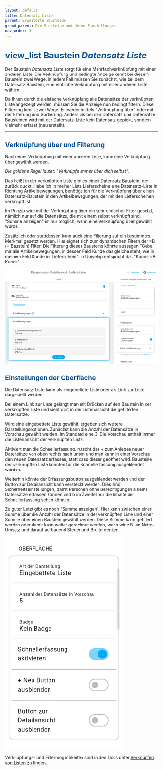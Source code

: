```yaml
---
layout: default
title: Datensatz Liste
parent: Erweiterte Bausteine
grand_parent: Die Bausteine und deren Einstellungen
nav_order: 3
---
```


# <span style="color:#0b5394"><span class="material-icons">view_list</span> **Baustein *Datensatz Liste***</span>

Der Baustein *Datensatz Liste* sorgt für eine Mehrfachverknüpfung mit einer anderen Liste.
Die Verknüpfung und bedingte Anzeige kennt bei diesem Baustein zwei Wege.
In jedem Fall müssen Sie zunächst, wie bei dem Datensatz Baustein, 
eine einfache Verknüpfung mit einer anderen Liste wählen.

Da Ihnen durch die einfache Verknüpfung alle Datensätze der verknüpften Liste angezeigt werden, müssen Sie
die Anzeige nun bedingt filtern. Diese Filterung kennt zwei Wege. Entweder mittels "Verknüpfung über" oder
mit der Filterung und Sortierung. Anders als bei den Datensatz und Datensätze Bausteinen wird mit der Datensatz-Liste
kein Datensatz gepickt, sondern vielmehr erfasst (neu erstellt).

---

## <span style="color:#0b5394">Verknüpfung über und Filterung</span>

Nach einer Verknüpfung mit einer anderen Liste, kann eine Verknüpfung über gewählt werden.

*Die goldene Regel lautet: "Verknüpfe immer über dich selbst".*

Das heißt in der verknüpften Liste gibt es einen Datensatz Baustein, der zurück guckt.
Habe ich in meiner Liste Lieferscheine eine Datensatz-Liste in Richtung Artikelbewegungen,
benötige ich für die Verknüpfung über einen Datensatz-Baustein in den Artikelbewegungen,
der mit den Lieferscheinen verknüpft ist.

Im Prinzip wird mit der Verknüpfung über ein sehr einfacher Filter gesetzt, nämlich
nur auf die Datensätze, die mit einem selbst verknüpft sind.
"Summe anzeigen" ist nur möglich, wenn eine Verknüpfung über gewählt wurde.

Zusätzlich oder stattdessen kann auch eine Filterung auf ein bestimmtes Merkmal gesetzt werden.
Hier eignet sich zum dynamischen Filtern der =B (= Baustein) Filter.
Die Filterung dieses Bausteins könnte aussagen "Gebe mir alle Artikelbewegungen, in dessen
Feld Kunde das gleiche steht, wie in meinem Feld Kunde im Lieferschein". 
In Univelop entspricht das "Kunde =B Kunde".

![record-list1](\assets\record-spec-settings\record-list1.png "record-list1")

## <span style="color:#0b5394">Einstellungen der Oberfläche</span>

Die Datensatz-Liste kann als eingebettete Liste oder als Link zur Liste dargestellt werden.

Bei einem Link zur Liste gelangt man mit Drücken auf den Baustein in der verknüpften Liste und sieht dort
in der Listenansicht die gefilterten Datensätze.

Wird eine eingebettete Liste gewählt, ergeben sich weitere Darstellungsoptionen.
Zunächst kann die Anzahl der Datensätze in Vorschau gewählt werden. Im Standard eine 3.
Die Vorschau enthält immer die Listenansicht der verknüpften Liste.

Aktiviert man die Schnellerfassung, rutscht das + zum Anlegen neuer Datensätze von oben rechts
nach unten und man kann in einer Vorschau den neuen Datensatz erfassen, statt dass dieser 
geöffnet wird. Bausteine der verknüpften Liste könnten für die Schnellerfassung ausgeblendet werden.

Weiterhin könnte der Erfassungsbutton ausgeblendet werden und der Button zur Detailansicht kann
versteckt werden. Dies sind Sicherheitseinstellungen, damit Personen ohne Berechtigungen a keine Datensätze
erfassen können und b im Zweifel nur die Inhalte der Schnellerfassung sehen können.

Zu guter Letzt gibt es noch "Summe anzeigen". Hier kann zwischen einer Summe über die Anzahl der Datensätze in der verknüpften Liste und einer Summe über einen Baustein gewählt werden. Diese Summe kann gefiltert werden oder damit
kann weiter gerechnet werden, wenn wir z.B. an Netto-Umsatz und darauf aufbauend Steuer und Brutto denken.

![record-list2](\assets\record-spec-settings\record-list2.png "record-list2")


Verknüpfungs- und Filtermöglichkeiten sind in den Docs unter
[Verknüpfen von Listen](/docs/link-lists.html)
zu finden.